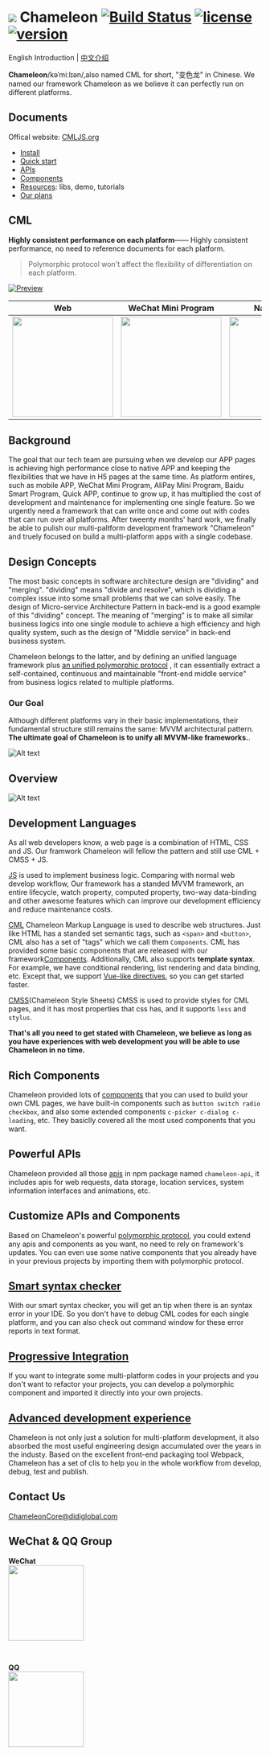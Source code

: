 # <img src="https://cmljs.org/doc/assets/100*100.png"/> Chameleon [![Build Status](https://www.travis-ci.org/didi/chameleon.svg?branch=master)](https://www.travis-ci.org/didi/chameleon) [![license](https://img.shields.io/npm/l/chameleon-tool.svg?registry_uri=https%3A%2F%2Fregistry.npmjs.com&style=popout-square)](https://www.npmjs.com/package/chameleon-tool) [![version](https://img.shields.io/npm/v/chameleon-tool.svg?style=flat)](https://www.npmjs.com/package/chameleon-tool)

English Introduction | [中文介绍](https://github.com/didi/chameleon)

**Chameleon**/kəˈmiːlɪən/,also named CML for short, "变色龙" in Chinese. We named our framework Chameleon as we believe it can  perfectly run on different platforms.

## Documents

Offical website: [CMLJS.org](https://cmljs.org)
* [Install](https://CMLJS.org/doc/quick_start/quick_start.html)
* [Quick start](https://CMLJS.org/doc/quick_start/quick_start.html)
* [APIs](https://CMLJS.org/doc/api/api.html)
* [Components](https://CMLJS.org/doc/component/component.html)
* [Resources](https://github.com/chameleon-team/awesome-cml): libs, demo, tutorials
* [Our plans](https://github.com/didi/chameleon/wiki/%E5%90%8E%E6%9C%9F%E8%A7%84%E5%88%92)


## CML
**Highly consistent performance on each platform**—— Highly consistent performance, no need to reference documents for each platform.

> Polymorphic protocol won't affect the flexibility of differentiation on each platform.

<a href="https://github.com/beatles-chameleon/cml-demo">

![Preview](https://cmljs.org/doc/assets/demo-preview.png)

</a>

| Web   |      WeChat Mini Program      |  Native-weex |  Baidu Smart Program |  AliPay Mini Program |
|:----------:|:-------------:|:------:|:------:|:------:|
| <a href="https://github.com/beatles-chameleon/cml-demo"><img src="https://cmljs.org/cml-demo/preview/web-1.jpg" width="200px"/> </a>|  <a href="https://github.com/beatles-chameleon/cml-demo"><img src="https://cmljs.org/cml-demo/preview/wx-1.jpg" width="200px"/></a>| <a href="https://github.com/beatles-chameleon/cml-demo"><img src="https://cmljs.org/cml-demo/preview/weex-1.jpg" width="200px"/> </a>|<a href="https://github.com/beatles-chameleon/cml-demo"><img src="https://cmljs.org/cml-demo/preview/baidu-1.png" width="200px"/> </a>|<a href="https://github.com/beatles-chameleon/cml-demo"><img src="https://cmljs.org/cml-demo/preview/alipay-1.png" width="200px"/></a> |



## Background

The goal that our tech team are pursuing when we develop our APP pages is achieving high performance close to native APP and keeping the flexibilities that we have in H5 pages at the same time. As platform entires, such as mobile APP, WeChat Mini Program, AliPay Mini Program, Baidu Smart Program, Quick APP, continue to grow up, it has multiplied the cost of development and maintenance for implementing one single feature. So we urgently need a framework that can write once and come out with codes that can run over all platforms. After tweenty months' hard work, we finally be able to pulish our multi-paltform development framework "Chameleon" and truely focused on build a multi-platform apps with a single codebase.


## Design Concepts

The most basic concepts in software architecture design are "dividing" and "merging". "dividing" means "divide and resolve", which is dividing a complex issue into some small problems that we can solve easily. The design of Micro-service Architecture Pattern in back-end is a good example of this  "dividing" concept. The meaning of "merging" is to make all similar business logics into one single module to achieve a high efficiency and high quality system, such as the design of "Middle service" in back-end business system.

Chameleon belongs to the latter,  and by defining an unified language framework plus <a href="https://CMLJS.org/doc/framework/polymorphism/intro.html">an unified polymorphic protocol</a> , it can essentially extract a self-contained, continuous and maintainable "front-end middle service" from business logics related to multiple platforms.

### Our Goal

Although different platforms vary in their basic implementations, their fundamental structure still remains the same: MVVM architectural pattern.  **The ultimate goal of Chameleon is to unify all MVVM-like frameworks.**.

![Alt text](https://cmljs.org/doc/assets/en-mvvm.png)


## Overview

![Alt text](https://cmljs.org/doc/assets/en-architecture.png)


## Development Languages

As all web developers know, a web page is a combination of HTML, CSS and JS. Our framwork Chameleon will fellow the pattern and still use CML + CMSS + JS.


[JS](https://CMLJS.org/doc/logic/logic.html) is used to implement business logic. Comparing with normal web develop workflow, Our framework has a standed MVVM framework, an entire lifecycle, watch property, computed property, two-way data-binding and other awesome features which can improve our development efficiency and reduce maintenance costs.


[CML](https://CMLJS.org/doc/view/cml.html) Chameleon Markup Language is used to describe web structures. Just like HTML has a standed set semantic tags, such as `<span>` and `<button>`, CML also has a set of "tags" which we call them `Components`. CML has provided some basic components that are released with our framework[Components](https://CMLJS.org/doc/component/base/base.html). Additionally, CML also supports <b>template syntax</b>. For example, we have conditional rendering, list rendering and data binding, etc. Except that, we support [Vue-like directives](https://CMLJS.org/doc/view/vue.html), so you can get started faster.

[CMSS](https://CMLJS.org/doc/view/cmss.html)(Chameleon Style Sheets) CMSS is used to provide styles for CML pages, and it has most properties that css has, and it supports `less` and `stylus`.

<b>That's all you need to get stated with Chameleon, we believe as long as you have experiences with web development you will be able to use Chameleon in no time.</b>

## Rich Components

Chameleon provided lots of [components](https://CMLJS.org/doc/component/component.html) that you can used to build your own CML pages, we have built-in components such as `button switch radio checkbox`, and also some extended components `c-picker c-dialog c-loading`, etc. They basiclly covered all the most used components that you want.

## Powerful APIs
Chameleon provided all those [apis](https://CMLJS.org/doc/api/api.html) in npm package named `chameleon-api`, it includes apis for  web requests, data storage, location services, system information interfaces and animations, etc.

## Customize APIs and Components

Based on Chameleon's powerful [polymorphic protocol](https://CMLJS.org/doc/framework/polymorphism/intro.html), you could extend any apis and components as you want, no need to rely on framework's updates. You can even use some native components that you already have in your previous projects by importing them with polymorphic protocol.

## <a href="https://CMLJS.org/doc/framework/polymorphism/check.html">Smart syntax checker</a>

With our smart syntax checker, you will get an tip when there is an syntax error in your IDE. So you don't have to debug CML codes for each single platform, and you can also check out command window for these error reports in text format.

## <a href="https://CMLJS.org/doc/framework/progressive.html">Progressive Integration</a>
If you want to integrate some multi-platform codes in your projects and you don't want to refactor your projects, you can develop a polymorphic component and imported it directly into your own projects.

## <a href="https://CMLJS.org/doc/framework/framework.html">Advanced development experience</a>

Chameleon is not only just a solution for multi-platform development, it also absorbed the most useful engineering design accumulated over the years in the industy. Based on the excellent front-end packaging tool Webpack, Chameleon has a set of clis to help you in the whole workflow from develop, debug, test and publish.

## Contact Us

[ChameleonCore@didiglobal.com](mailto:ChameleonCore@didiglobal.com)

##  WeChat & QQ Group

**WeChat**<br />
<img width="150px" src="https://CMLJS.org/doc/assets/wx-qr-code.png" />

<br />

**QQ**<br />
<img width="150px" src="https://CMLJS.org/doc/assets/qr-qq.jpeg" />
